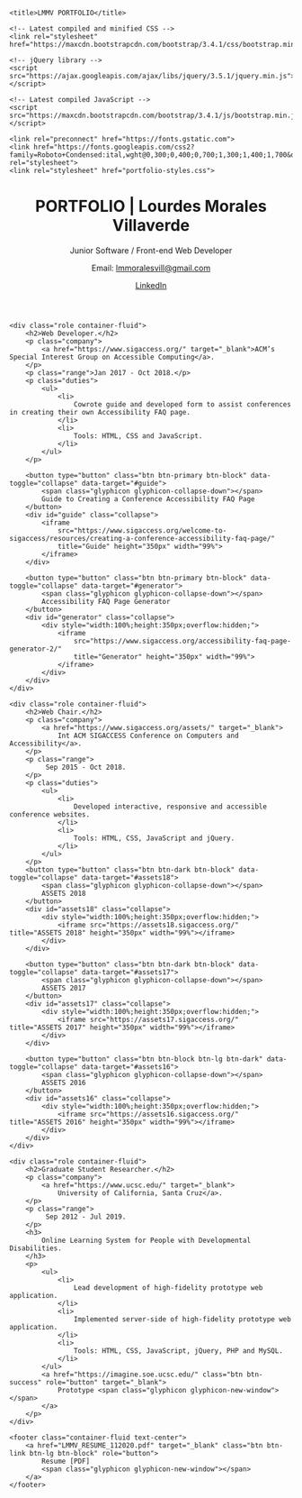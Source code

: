 <!DOCTYPE html>
<html lang="en">
<head>
    <meta charset="utf-8">
    <meta name="viewport" content="width=device-width, initial-scale=1.0">

    <title>LMMV PORTFOLIO</title>

    <!-- Latest compiled and minified CSS -->
    <link rel="stylesheet" href="https://maxcdn.bootstrapcdn.com/bootstrap/3.4.1/css/bootstrap.min.css">

    <!-- jQuery library -->
    <script src="https://ajax.googleapis.com/ajax/libs/jquery/3.5.1/jquery.min.js"></script>

    <!-- Latest compiled JavaScript -->
    <script src="https://maxcdn.bootstrapcdn.com/bootstrap/3.4.1/js/bootstrap.min.js"></script>

    <link rel="preconnect" href="https://fonts.gstatic.com">
    <link href="https://fonts.googleapis.com/css2?family=Roboto+Condensed:ital,wght@0,300;0,400;0,700;1,300;1,400;1,700&display=swap" rel="stylesheet">
    <link rel="stylesheet" href="portfolio-styles.css">
    
</head>
<body>
    <header class="container-fluid">
        <h1>PORTFOLIO | Lourdes Morales Villaverde</h1>
        <p>
            Junior Software / Front-end Web Developer 
        </p>
        <p>
            Email: <a href="mailto:lmmoralesvill@gmail.com">lmmoralesvill@gmail.com</a>
        </p>
        <p>
            <a href="https://www.linkedin.com/in/lommoral/" target="_blank">
                LinkedIn
                <span class="glyphicon glyphicon-new-window"></span>
            </a>
        </p>
    </header>

    <div class="role container-fluid">
        <h2>Web Developer.</h2>
        <p class="company">
            <a href="https://www.sigaccess.org/" target="_blank">ACM’s Special Interest Group on Accessible Computing</a>.
        </p>
        <p class="range">Jan 2017 - Oct 2018.</p>
        <p class="duties">
            <ul>
                <li>
                    Cowrote guide and developed form to assist conferences in creating their own Accessibility FAQ page.
                </li>
                <li>
                    Tools: HTML, CSS and JavaScript.
                </li>
            </ul>
        </p>

        <button type="button" class="btn btn-primary btn-block" data-toggle="collapse" data-target="#guide">
            <span class="glyphicon glyphicon-collapse-down"></span>
            Guide to Creating a Conference Accessibility FAQ Page
        </button>
        <div id="guide" class="collapse">
            <iframe
                src="https://www.sigaccess.org/welcome-to-sigaccess/resources/creating-a-conference-accessibility-faq-page/"
                title="Guide" height="350px" width="99%">
            </iframe>
        </div>

        <button type="button" class="btn btn-primary btn-block" data-toggle="collapse" data-target="#generator">
            <span class="glyphicon glyphicon-collapse-down"></span>
            Accessibility FAQ Page Generator
        </button>
        <div id="generator" class="collapse">
            <div style="width:100%;height:350px;overflow:hidden;">
                <iframe 
                    src="https://www.sigaccess.org/accessibility-faq-page-generator-2/" 
                    title="Generator" height="350px" width="99%">
                </iframe>
            </div>
        </div>
    </div>

    <div class="role container-fluid">
        <h2>Web Chair.</h2>
        <p class="company">
            <a href="https://www.sigaccess.org/assets/" target="_blank">
                Int ACM SIGACCESS Conference on Computers and Accessibility</a>.
        </p>
        <p class="range">
             Sep 2015 - Oct 2018.
        </p>
        <p class="duties">
            <ul>
                <li>
                    Developed interactive, responsive and accessible conference websites.
                </li>
                <li>
                    Tools: HTML, CSS, JavaScript and jQuery.
                </li>
            </ul>
        </p>
        <button type="button" class="btn btn-dark btn-block" data-toggle="collapse" data-target="#assets18">
            <span class="glyphicon glyphicon-collapse-down"></span>
            ASSETS 2018
        </button>
        <div id="assets18" class="collapse">
            <div style="width:100%;height:350px;overflow:hidden;">
                <iframe src="https://assets18.sigaccess.org/" title="ASSETS 2018" height="350px" width="99%"></iframe>
            </div>
        </div>

        <button type="button" class="btn btn-dark btn-block" data-toggle="collapse" data-target="#assets17">
            <span class="glyphicon glyphicon-collapse-down"></span>
            ASSETS 2017
        </button>
        <div id="assets17" class="collapse">
            <div style="width:100%;height:350px;overflow:hidden;">
                <iframe src="https://assets17.sigaccess.org/" title="ASSETS 2017" height="350px" width="99%"></iframe>
            </div>
        </div>

        <button type="button" class="btn btn-block btn-lg btn-dark" data-toggle="collapse" data-target="#assets16">
            <span class="glyphicon glyphicon-collapse-down"></span>
            ASSETS 2016
        </button>
        <div id="assets16" class="collapse">
            <div style="width:100%;height:350px;overflow:hidden;">
                <iframe src="https://assets16.sigaccess.org/" title="ASSETS 2016" height="350px" width="99%"></iframe>
            </div>
        </div>
    </div>

    <div class="role container-fluid">
        <h2>Graduate Student Researcher.</h2>
        <p class="company">
            <a href="https://www.ucsc.edu/" target="_blank">
                University of California, Santa Cruz</a>.
        </p>
        <p class="range">
             Sep 2012 - Jul 2019.
        </p>
        <h3>
            Online Learning System for People with Developmental Disabilities.
        </h3>
        <p>
            <ul>
                <li>
                    Lead development of high-fidelity prototype web application.
                </li>
                <li>
                    Implemented server-side of high-fidelity prototype web application.
                </li>
                <li>
                    Tools: HTML, CSS, JavaScript, jQuery, PHP and MySQL.
                </li>
            </ul>
            <a href="https://imagine.soe.ucsc.edu/" class="btn btn-success" role="button" target="_blank">
                Prototype <span class="glyphicon glyphicon-new-window"></span>
            </a>
        </p>
    </div>
    
    <footer class="container-fluid text-center">
        <a href="LMMV_RESUME_112020.pdf" target="_blank" class="btn btn-link btn-lg btn-block" role="button">
            Resume [PDF] 
            <span class="glyphicon glyphicon-new-window"></span>
        </a>
    </footer>

</body>
</html>